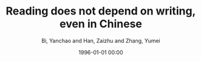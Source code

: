 ---
layout: post
title: Reading does not depend on writing, even in Chinese

date: 1996-01-01 00:00
author: Bi, Yanchao and Han, Zaizhu and Zhang, Yumei
tags: ["chinese","reading","writing"]
journal: Neuropsychologia

link: https://doi.org/10.1016/j.neuropsychologia.2008.11.006

year: 2009
---